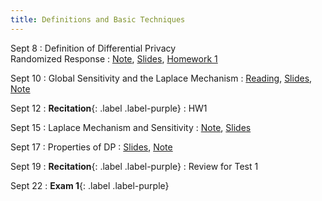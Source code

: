 ```yaml
---
title: Definitions and Basic Techniques
---
```


Sept 8
: Definition of Differential Privacy <br> Randomized Response
  : [Note](https://drive.google.com/file/d/14wzCdLWogOdBtHoJANUsCATexZnN8Yda/view?usp=sharing),
    [Slides](https://drive.google.com/file/d/1v4VWT3C09yfPaWjl_mGi7bvpkozUsk-K/view?usp=sharing),
    [Homework 1](https://www.overleaf.com/read/vwvrrtvrrgfy#92ea35)


Sept 10
: Global Sensitivity and the Laplace Mechanism
  : [Reading](https://www.youtube.com/watch?v=FE9ko2wtyeQ),
   [Slides](https://drive.google.com/file/d/15BGU0QvlTJHKiKjXLCxybfMm_FqE5sRB/view?usp=sharing),
    [Note](https://drive.google.com/file/d/15EA-6-nh3n7KEA-S4926CPDFerVflz3g/view?usp=sharing)



Sept 12
: **Recitation**{: .label .label-purple}
  : HW1

Sept 15
: Laplace Mechanism and Sensitivity
  : [Note](https://drive.google.com/file/d/15EA-6-nh3n7KEA-S4926CPDFerVflz3g/view?usp=sharing),
  [Slides](https://drive.google.com/file/d/1leXiwrBIj5zEDR1kIVvP22W0l4XwM8fB/view?usp=sharing)

Sept 17
: Properties of DP
  :   [Slides](https://drive.google.com/file/d/15BGU0QvlTJHKiKjXLCxybfMm_FqE5sRB/view?usp=sharing),
    [Note](https://drive.google.com/file/d/1Rkc5xuadlDI2loFdlW5s2wJKIgLLToQl/view?usp=sharing)



Sept 19
: **Recitation**{: .label .label-purple}
  : Review for Test 1

Sept 22
: **Exam 1**{: .label .label-purple}